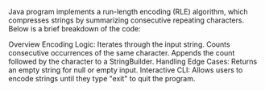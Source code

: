 Java program implements a run-length encoding (RLE) algorithm, which compresses strings 
by summarizing consecutive repeating characters. 
Below is a brief breakdown of the code:

Overview
Encoding Logic:
Iterates through the input string.
Counts consecutive occurrences of the same character.
Appends the count followed by the character to a StringBuilder.
Handling Edge Cases:
Returns an empty string for null or empty input.
Interactive CLI:
Allows users to encode strings until they type "exit" to quit the program.
